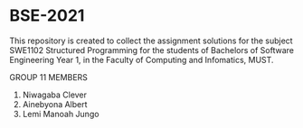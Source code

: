 # BSE-2021
This repository is created to collect the assignment solutions for the subject SWE1102 Structured Programming for the students of Bachelors of Software Engineering Year 1, in the Faculty of Computing and Infomatics, MUST.

GROUP 11 MEMBERS

1. Niwagaba Clever
2. Ainebyona Albert
3. Lemi Manoah Jungo
